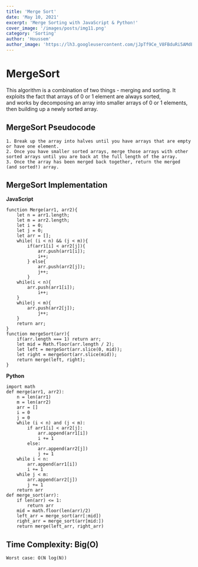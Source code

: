 ```yaml
---
title: 'Merge Sort'
date: 'May 10, 2021'
excerpt: 'Merge Sorting with JavaScript & Python!'
cover_image: '/images/posts/img11.png'
category: 'Sorting'
author: 'Houssem'
author_image: 'https://lh3.googleusercontent.com/jJpTf9Ce_V8FBduRi5AMdEQI9yr6RYUwSzR9cBTESYd4Nswd2DYM_lv0h_U7qVruLQWxAKwTVSbiaPU3fhtnZBVyLoqhc_VvXUVX3htm2THJaxYa4i6bhzA7MQJ7VgHvWoOs-Ne7Dau3EfYZ-EGT_vney6OyteVgspESDmw4t--6cXOAEFqCr9xPhuf70T-2etA3HXP9y3FldpgUqZL3GB8q00vgYP9eQmxBRICmOkxzD6CSouVT9Ew3z_c9KIh0QhHruw9CqRjXKaX_OXFky5QKacEJKg5bMSmFS0RAmFAfCjjaX-Tnzxt-dDYmSY9M7IN-x_aevOZXSGqfFLPBLI4371iz0ssW0DAfIY6iBgKGxSOjddABIR6IxzxrXfIxkx8cgPTIhuV8JUYAWT-Jpg72k7FrLDP8-ysvVV3l4rwo9nXxwka8BrmDJIerR8lKNlxvuHdAhAyaPeGybyvCwpjojJqS_duzVAiUhU8vwsfm6n5aiu3gEgAUUmzCeOhmD_JiKd_4vyiTTWM0z-5gIy_m84mml6MVIQNdTwrxEwoAc-i_EDx2Ewk9s3tESUtRlCSstJuC5EtL6EZCUOV4OnliKKX8r5H4ZRAIUYrJwcH7zFevlKQPi4M1kd0lo8NrYeLZhBkkB5kU1X6LvfI5GROKNESgiF2Lrs8DI7rVmwlltgf14BUxNIig_oj79TP7yLbnRQOBvRkOWO8o7rU6oL8=s746-no?authuser=0'
---
```


<!-- Markdow generator - https://jaspervdj.be/lorem-markdownum/ -->
# MergeSort

This algorithm is a combination of two things - merging and sorting. It exploits the fact that arrays of 0 or 1 element are always sorted,  
and works by decomposing an array into smaller arrays of 0 or 1 elements, then building up a newly sorted array.

## MergeSort Pseudocode

    1. Break up the array into halves until you have arrays that are empty or have one element.
    2. Once you have smaller sorted arrays, merge those arrays with other sorted arrays until you are back at the full length of the array.
    3. Once the array has been merged back together, return the merged (and sorted!) array.

## MergeSort Implementation

**JavaScript**

```javascript:
function Merge(arr1, arr2){
    let n = arr1.length;
    let m = arr2.length;
    let i = 0;
    let j = 0;
    let arr = [];
    while( (i < n) && (j < m)){
        if(arr1[i] < arr2[j]){
            arr.push(arr1[i]);
            i++;
        } else{
            arr.push(arr2[j]);
            j++;
        }
    while(i < n){
        arr.push(arr1[i]);
            i++;
    }
    while(j < m){
        arr.push(arr2[j]);
            j++;
    }
    return arr;
}
function mergeSort(arr){
    if(arr.length === 1) return arr;
    let mid = Math.floor(arr.length / 2);
    let left = mergeSort(arr.slice(0, mid));
    let right = mergeSort(arr.slice(mid));
    return merge(left, right);
}

```

**Python**

```python:
import math
def merge(arr1, arr2):
    n = len(arr1)
    m = len(arr2)
    arr = []
    i = 0
    j = 0
    while (i < n) and (j < m):
        if arr1[i] < arr2[j]:
            arr.append(arr1[i])
            i += 1
        else:
            arr.append(arr2[j])
            j += 1
    while i < n:
        arr.append(arr1[i])
        i += 1
    while j < m:
        arr.append(arr2[j])
        j += 1
    return arr
def merge_sort(arr):
    if len(arr) <= 1:
        return arr
    mid = math.floor(len(arr)/2)
    left_arr = merge_sort(arr[:mid])
    right_arr = merge_sort(arr[mid:])
    return merge(left_arr, right_arr)

```

## Time Complexity:  Big(O)
    Worst case: O(N log(N))

